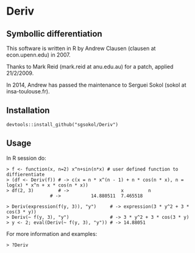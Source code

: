 Deriv
=====

Symbollic differentiation
-------------------------
This software is written in R by Andrew Clausen (clausen at econ.upenn.edu) in 2007.

Thanks to Mark Reid (mark.reid at anu.edu.au) for a patch, applied 21/2/2009.

In 2014, Andrew has passed the maintenance to Serguei Sokol (sokol at insa-toulouse.fr).

Installation
------------

    devtools::install_github("sgsokol/Deriv")

Usage
-----
In R session do:

    > f <- function(x, n=2) x^n+sin(n*x) # user defined function to diffierentiate
    > (df <- Deriv(f)) # -> c(x = n * x^(n - 1) + n * cos(n * x), n = log(x) * x^n + x * cos(n * x))
    > df(2, 3)         # ->                   x         n
                    # ->           14.880511  7.465518
    
    > Deriv(expression(f(y, 3)), "y")     # -> expression(3 * y^2 + 3 * cos(3 * y))
    > Deriv(~ f(y, 3), "y")               # -> 3 * y^2 + 3 * cos(3 * y)
    > y <- 2; eval(Deriv(~ f(y, 3), "y")) # -> 14.88051

For more information and examples:

    > ?Deriv
